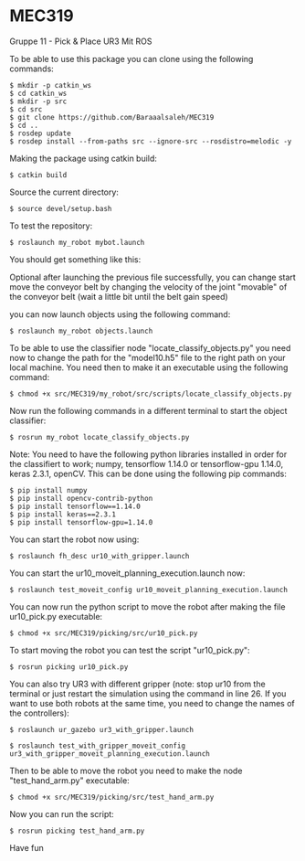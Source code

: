 # MEC319
Gruppe 11 - Pick &amp; Place UR3 Mit ROS


To be able to use this package you can clone using the following commands:

    $ mkdir -p catkin_ws
    $ cd catkin_ws
    $ mkdir -p src
    $ cd src
    $ git clone https://github.com/Baraaalsaleh/MEC319
    $ cd ..
    $ rosdep update
    $ rosdep install --from-paths src --ignore-src --rosdistro=melodic -y
    
Making the package using catkin build:

    $ catkin build

Source the current directory:

    $ source devel/setup.bash

To test the repository:
    
    $ roslaunch my_robot mybot.launch

You should get something like this:



Optional after launching the previous file successfully, you can change start move the conveyor belt by changing the velocity of the joint "movable" of the conveyor belt (wait a little bit until the belt gain speed)

you can now launch objects using the following command:
  
    $ roslaunch my_robot objects.launch

To be able to use the classifier node "locate_classify_objects.py" you need now to change the path for the "model10.h5" file to the right path on your local machine. You need then to make it an executable using the following command:

    $ chmod +x src/MEC319/my_robot/src/scripts/locate_classify_objects.py

Now run the following commands in a different terminal to start the object classifier:
  
    $ rosrun my_robot locate_classify_objects.py

Note: You need to have the following python libraries installed in order for the classifiert to work; numpy, tensorflow 1.14.0 or tensorflow-gpu 1.14.0, keras 2.3.1, openCV. This can be done using the following pip commands:
    
    $ pip install numpy
    $ pip install opencv-contrib-python
    $ pip install tensorflow==1.14.0
    $ pip install keras==2.3.1
    $ pip install tensorflow-gpu=1.14.0

You can start the robot now using:
 
    $ roslaunch fh_desc ur10_with_gripper.launch

You can start the ur10_moveit_planning_execution.launch now:

    $ roslaunch test_moveit_config ur10_moveit_planning_execution.launch

You can now run the python script to move the robot after making the file ur10_pick.py executable:

    $ chmod +x src/MEC319/picking/src/ur10_pick.py

To start moving the robot you can test the script "ur10_pick.py":

    $ rosrun picking ur10_pick.py

You can also try UR3 with different gripper (note: stop ur10 from the terminal or just restart the simulation using the command in line 26. If you want to use both robots at the same time, you need to change the names of the controllers):

    $ roslaunch ur_gazebo ur3_with_gripper.launch
    
    $ roslaunch test_with_gripper_moveit_config ur3_with_gripper_moveit_planning_execution.launch

Then to be able to move the robot you need to make the node "test_hand_arm.py" executable:
    
    $ chmod +x src/MEC319/picking/src/test_hand_arm.py

Now you can run the script:

    $ rosrun picking test_hand_arm.py
    
Have fun

